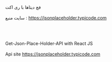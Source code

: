فچ دیتاها با ری اکت
<br><br/> 
سایت منبع : https://jsonplaceholder.typicode.com 
<br><br/>  


<br><br/>
Get-Json-Place-Holder-API with React JS
<br><br/>
Api site  https://jsonplaceholder.typicode.com
